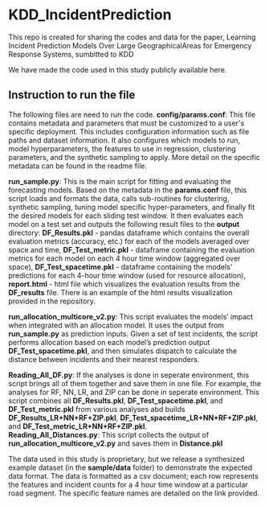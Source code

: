 # KDD_IncidentPrediction
This repo is created for sharing the codes and data for the paper, Learning Incident Prediction Models Over Large GeographicalAreas for Emergency Response Systems, sumbitted to KDD



We have made the code used in this study publicly available here.   

## Instruction to run the file  
The following files are need to run the code. 
**config/params.conf**: This file contains metadata and parameters that must be customized to a user's specific deployment. This includes configuration information such as file paths and dataset information. It also configures which models to run, model hyperparameters, the features to use in regression, clustering parameters, and the synthetic sampling to apply. More detail on the specific metadata can be found in the readme file.
    
**run_sample.py**: This is the main script for fitting and evaluating the forecasting models. Based on the metadata in the **params.conf** file, this script loads and formats the data, calls sub-routines for clustering, synthetic sampling, tuning model specific hyper-parameters, and finally fit the desired models for each sliding test window. It then evaluates each model on a test set and outputs the following result files to the **output** directory: **DF_Results.pkl** - pandas dataframe which contains the overall evaluation metrics (accuracy, etc.) for each of the models averaged over space and time, **DF_Test_metric.pkl** - dataframe containing the evaluation metrics for each model on each 4 hour time window (aggregated over space), **DF_Test_spacetime.pkl** - dataframe containing the models' predictions for each 4-hour time window (used for resource allocation), **report.html** - html file which visualizes the evaluation results from the **DF_results** file. There is an example of the html results visualization provided in the repository. 
    
**run_allocation_multicore_v2.py**: This script evaluates the models’ impact when integrated with an allocation model. It uses the output from **run\_sample.py** as prediction inputs. Given a set of test incidents, the script performs allocation based on each model’s prediction output **DF_Test\_spacetime.pkl**, and then simulates dispatch to calculate the distance between incidents and their nearest responders. 


**Reading_All_DF.py**: If the analyses is done in seperate environment, this script brings all of them together and save them in one file. For example, the analyses for RF, NN, LR, and ZIP can be done in seperate environment. This script combines all **DF_Results.pkl**, **DF_Test_spacetime.pkl**, and **DF_Test_metric.pkl** from various analyses abd builds **DF_Results_LR+NN+RF+ZIP.pkl**, **DF_Test_spacetime_LR+NN+RF+ZIP.pkl**, and **DF_Test_metric_LR+NN+RF+ZIP.pkl**.  
**Reading_All_Distances.py**: This script collects the output of **run_allocation_multicore_v2.py** and saves them in **Distance.pkl**



The data used in this study is proprietary, but we release a synthesized example dataset (in the **sample/data** folder) to demonstrate the expected data format. The data is formatted as a csv document; each row represents the features and incident counts for a 4 hour time window at a particular road segment. The specific feature names are detailed on the link provided. 
